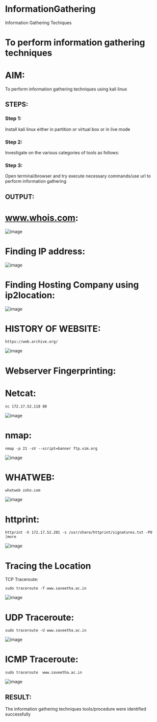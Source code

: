 # InformationGathering
Information Gathering Techiques

# To perform information gathering techniques

# AIM:

To perform information gathering techniques using kali linux 

## STEPS:

### Step 1:

Install kali linux either in partition or virtual box or in live mode

### Step 2:

Investigate on the various categories of tools as follows:

### Step 3:
Open terminal/browser and try execute necessary commands/use url to perform information gathering


## OUTPUT:
# www.whois.com:
![image](https://github.com/SVENGADAKRISHNAN/InformationGathering/assets/147473084/a111dcb9-790f-4fc3-acd2-328abb4007f5)
# Finding IP address:
![image](https://github.com/SVENGADAKRISHNAN/InformationGathering/assets/147473084/40d8d2e0-272e-489f-ba7f-e9e6a3520b8b)
# Finding Hosting Company using ip2location:
![image](https://github.com/SVENGADAKRISHNAN/InformationGathering/assets/147473084/71e252a9-5e91-4b59-b007-d95e454c34e6)
# HISTORY OF WEBSITE:
```
https://web.archive.org/
```
![image](https://github.com/SVENGADAKRISHNAN/InformationGathering/assets/147473084/95e91407-bf64-4e59-8d76-51cf1c3ac0f7)
# Webserver Fingerprinting:
# Netcat:
```
nc 172.17.52.118 80
```
![image](https://github.com/SVENGADAKRISHNAN/InformationGathering/assets/147473084/1c658e73-18e8-407d-8bec-871082a27e09)
# nmap:
```
nmap -p 21 -sV --script=banner ftp.vim.org
```
![image](https://github.com/SVENGADAKRISHNAN/InformationGathering/assets/147473084/7a480c06-758b-49b7-9033-9902cf0929b2)
# WHATWEB:
```
whatweb zoho.com
```
![image](https://github.com/SVENGADAKRISHNAN/InformationGathering/assets/147473084/4434e05c-444f-4659-9ef1-8145d5293d95)
# httprint:
```
httprint -h 172.17.52.201 -s /usr/share/httprint/signatures.txt -P0 |more
```
![image](https://github.com/SVENGADAKRISHNAN/InformationGathering/assets/147473084/838cccc9-590d-49d9-86b5-7efdd81c84dc)
# Tracing the Location
TCP Traceroute:
```
sudo traceroute -T www.saveetha.ac.in
```
![image](https://github.com/SVENGADAKRISHNAN/InformationGathering/assets/147473084/b8926732-0e41-4407-bb80-38f42c02c3cf)
# UDP Traceroute:
```
sudo traceroute -U www.saveetha.ac.in
```
![image](https://github.com/SVENGADAKRISHNAN/InformationGathering/assets/147473084/89a1cbfa-b253-4045-b9e0-f38e8b7004a2)
# ICMP Traceroute:
```
sudo traceroute  www.saveetha.ac.in
```
![image](https://github.com/SVENGADAKRISHNAN/InformationGathering/assets/147473084/b6057fb9-8ceb-485f-b6fc-3f5737374a2f)


## RESULT:
The information gathering techniques tools/procedure were  identified successfully

